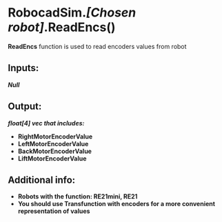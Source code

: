 <h1> RobocadSim.<em>[Chosen robot]</em>.ReadEncs()  </h1>
  
<strong>ReadEncs</strong> function is used to read encoders values from robot  
  
<h2><strong> Inputs: </strong></h2>  
<strong><em>Null</em></strong>
  
<h2><strong> Output: </strong></h2>
<strong><em>float[4] vec that includes:</em></strong> 
<ul>
  <li><strong>RightMotorEncoderValue</strong></li> 
  <li><strong>LeftMotorEncoderValue</strong></li>
  <li><strong>BackMotorEncoderValue</strong></li>
  <li><strong>LiftMotorEncoderValue</strong></li>
</ul>

<h2><strong> Additional info: </strong></h2>
<ul>
<li><strong>Robots with the function: RE21mini, RE21</strong></li>
<li><strong>You should use Transfunction with encoders for a more convenient representation of values</strong></li>
</ul>
